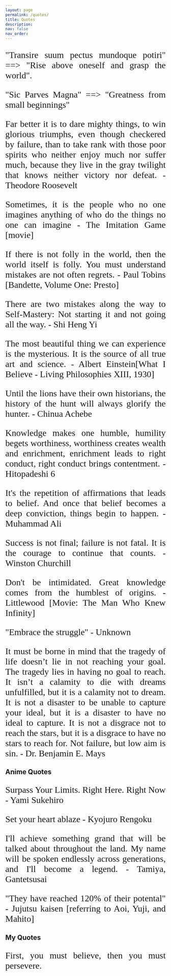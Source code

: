```yaml
---
layout: page
permalink: /quotes/
title: Quotes
description: 
nav: false
nav_order:
---
```


<link rel="preconnect" href="https://fonts.googleapis.com">
<link rel="preconnect" href="https://fonts.gstatic.com" crossorigin>
<link href="https://fonts.googleapis.com/css2?family=Great+Vibes&display=swap" rel="stylesheet">
<link href="https://fonts.googleapis.com/css2?family=Dancing+Script&display=swap" rel="stylesheet">

<style>
p {
font-family: 'Dancing Script', cursive;
font-size: 28px;
text-align: justify
}
</style>

"Transire suum pectus mundoque potiri" ==> "Rise above oneself and grasp the world".

"Sic Parves Magna" ==> "Greatness from small beginnings" 

Far better it is to dare mighty things, to win glorious triumphs, even though checkered by failure, than to take rank with those poor spirits who neither enjoy much nor suffer much, because they live in the gray twilight that knows neither victory nor defeat. -Theodore Roosevelt


Sometimes, it is the people who no one imagines anything of who do the things no one can imagine - The Imitation Game [movie]

If there is not folly in the world, then the world itself is folly. You must understand mistakes are not often regrets. - Paul Tobins [Bandette, Volume One: Presto]

There are two mistakes along the way to Self-Mastery: Not starting it and not going all the way.
                    - Shi Heng Yi

The most beautiful thing we can experience is the mysterious. It is the source of all true art and science. - Albert Einstein[What I Believe - Living Philosophies XIII, 1930]

Until the lions have their own historians, the history of the hunt will always glorify the hunter. - Chinua Achebe

Knowledge makes one humble, humility begets worthiness, worthiness creates wealth and enrichment, enrichment leads to right conduct, right conduct brings contentment. - Hitopadeshi 6

It's the repetition of affirmations that leads to belief. And once that belief becomes a deep conviction, things begin to happen. - Muhammad Ali

Success is not final; failure is not fatal. It is the courage to continue that counts. -Winston Churchill

Don't be intimidated. Great knowledge comes from the humblest of origins. - Littlewood [Movie: The Man Who Knew Infinity]

"Embrace the struggle" - Unknown

It must be borne in mind that the tragedy of life doesn’t lie in not reaching your goal. The tragedy lies in having no goal to reach. It isn’t a calamity to die with dreams unfulfilled, but it is a calamity not to dream. It is not a disaster to be unable to capture your ideal, but it is a disaster to have no ideal to capture. It is not a disgrace not to reach the stars, but it is a disgrace to have no stars to reach for. Not failure, but low aim is sin. - Dr. Benjamin E. Mays


## **Anime Quotes**
Surpass Your Limits. Right Here. Right Now - Yami Sukehiro

Set your heart ablaze - Kyojuro Rengoku

I'll achieve something grand that will be talked about throughout the land. My name will be spoken endlessly across generations, and I'll become a legend. - Tamiya, Gantetsusai

"They have reached 120% of their potental" - Jujutsu kaisen [referring to Aoi, Yuji, and Mahito]

## **My Quotes**
First, you must believe, then you must persevere.

